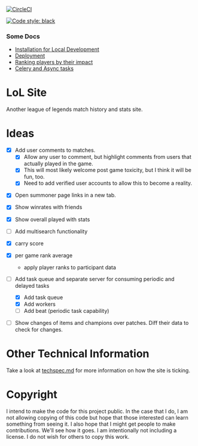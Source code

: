 [![CircleCI](https://circleci.com/gh/brianjp93/lolsite.svg?style=svg&circle-token=3e958dc79cdd1106457fbc9f5f4015662c447e95)](https://circleci.com/gh/brianjp93/lolsite)

[![Code style: black](https://img.shields.io/badge/code%20style-black-000000.svg)](https://github.com/psf/black)

### Some Docs
* [Installation for Local Development](/docs/installation.md)
* [Deployment](/docs/deployment.md)
* [Ranking players by their impact](/docs/impact-scores.md)
* [Celery and Async tasks](/docs/celery.md)


# LoL Site

Another league of legends match history and stats site.

# Ideas

* [x] Add user comments to matches.
    * [x] Allow any user to comment, but highlight comments from
    users that actually played in the game.
    * [x] This will most likely welcome post game toxicity, but I think it will be fun, too.
    * [x] Need to add verified user accounts to allow this to become a reality.

- [x] Open summoner page links in a new tab.
- [x] Show winrates with friends
- [x] Show overall played with stats

- [ ] Add multisearch functionality
- [x] carry score
- [x] per game rank average
    * apply player ranks to participant data

- [ ] Add task queue and separate server for consuming periodic and delayed tasks
    * [x] Add task queue
    * [x] Add workers
    * [ ] Add beat (periodic task capability)

- [ ] Show changes of items and champions over patches.  Diff their data to check for changes.

# Other Technical Information

Take a look at [techspec.md](techspec.md) for more information on how the site is ticking.

# Copyright

I intend to make the code for this project public. In the case that I do, I am not allowing copying of this code but hope that those interested can learn something from seeing it. I also hope that I might get people to make contributions.  We'll see how it goes. I am intentionally not including a license. I do not wish for others to copy this work.
